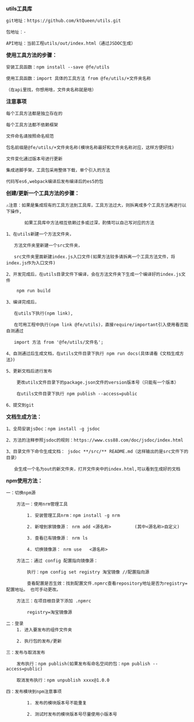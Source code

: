 **utils工具库**

    git地址：https://github.com/ktQueen/utils.git

    包地址：-

    API地址：当前工程utils/out/index.html（通过JSDOC生成）

**使用工具方法的步骤：**

    安装工具函数：npm install --save @fe/utils

    使用工具函数：import 具体的工具方法 from @fe/utils/+文件夹名称

    （在api里找，你想用啥，文件夹名称就是啥）

**注意事项**

    每个工具方法都是独立存在的

    每个工具方法都不依赖框架

    文件命名请按照命名规范

    包名前缀是@fe/utils/+文件夹名称(模块名称最好和文件夹名称对应，这样方便好找)

    文件变化通过版本号进行更新

    集成进脚手架，工具包采用整体下载，单个引入的方法

    代码写es6,webpack编译后发布编译后的es5的包

**创建/更新一个工具方法的步骤：**

    ⚠️注意：如果是集成现有的工具方法到工具库，工具方法过大，则拆离成多个工具方法再进行以下操作,

           如果工具库中方法相互依赖过多或过深，酌情可以自己写对应的方法

    1、在utils新建一个方法文件夹，

       方法文件夹里新建一个src文件夹，

       src文件夹里面新建index.js入口文件(如果方法较多请拆离一个工具方法文件，将index.js作为入口文件)

    2、开发完成后，在utils目录文件下编译，会在方法文件夹下生成一个编译好的index.js文件

        npm run build

    3、编译完成后，

       在utils下执行(npm link),

       在可用工程中执行(npm link @fe/utils)，直接require/important引入使用看否能自测通过

       import 方法 from '@fe/utils/文件名';

    4、自测通过后生成文档，在utils文件目录下执行 npm run docs(具体请看《文档生成方法》)

    5、更新文档后进行发布

        更改utils文件目录下的package.json文件的version版本号（只能有一个版本）

        在utils文件目录下执行 npm publish --access=public

    6、提交到git

**文档生成方法：**

    1、全局安装jsDoc：npm install -g jsdoc

    2、方法的注释参照jsdoc的规则：https://www.css88.com/doc/jsdoc/index.html

    3、目录文件下命令生成文档： jsdoc **/src/** README.md（这样输出的是src文件下的目录）

       会生成一个名为out的新文件夹，打开文件夹中的index.html,可以看到生成好的文档



**npm使用方法：**

    一：切换npm源

        方法一：使用nrm管理工具

            1. 安装管理工具nrm：npm install -g nrm

            2. 新增到家镜像源： nrm add <源名称>         (其中<源名称>自定义)

            3. 查看已有镜像源： nrm ls

            4. 切换镜像源： nrm use   <源名称>

        方法二：通过 config 配置指向镜像源：

            执行：npm config set registry 淘宝镜像 //配置指向源

            查看配置是否生效：找到配置文件.npmrc查看repository地址是否为registry=配置地址。 也可手动更改。

        方法三：在项目根目录下添加 .npmrc

            registry=淘宝镜像源

    二：登录
        1. 进入要发布的组件文件夹

        2. 执行包的发布/更新

    三：发布与取消发布

        发布执行：npm publish(如果发布有命名空间的包：npm publish --access=public)

        取消发布执行：npm unpublish xxxx@1.0.0

    四：发布模块到npm注意事项

            1. 发布的模块版本号不能重复

            2. 测试时发布的模块版本号尽量使用小版本号



